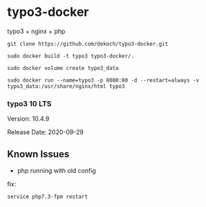 # typo3-docker

typo3 + nginx + php

```
git clone https://github.com/dekoch/typo3-docker.git

sudo docker build -t typo3 typo3-docker/.

sudo docker volume create typo3_data

sudo docker run --name=typo3 -p 8080:80 -d --restart=always -v typo3_data:/usr/share/nginx/html typo3
```

### typo3 10 LTS

Version: 10.4.9

Release Date: 2020-09-29


## Known Issues

- php running with old config

fix:
```
service php7.3-fpm restart
```